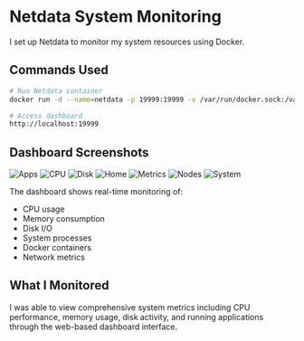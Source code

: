 # Netdata System Monitoring

I set up Netdata to monitor my system resources using Docker.

## Commands Used

```bash
# Run Netdata container
docker run -d --name=netdata -p 19999:19999 -v /var/run/docker.sock:/var/run/docker.sock:ro netdata/netdata

# Access dashboard
http://localhost:19999
```

## Dashboard Screenshots

![Apps](Apps.png) ![CPU](cpu.png) ![Disk](disk.png) ![Home](home.png) ![Metrics](metrics.png) ![Nodes](nodes.png) ![System](system.png)

The dashboard shows real-time monitoring of:
- CPU usage
- Memory consumption  
- Disk I/O
- System processes
- Docker containers
- Network metrics

## What I Monitored

I was able to view comprehensive system metrics including CPU performance, memory usage, disk activity, and running applications through the web-based dashboard interface.
